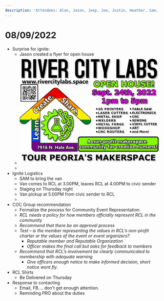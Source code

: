 ```yaml
---
description: 'Attendees: Alan, Jason, Jeep, Joe, Justin, Heather, Sam, Wes'
---
```


# 08/09/2022

* Surprise for ignite:
  * Jason created a flyer for open house
  * ![](<../../../.gitbook/assets/image (2) (1).png>)
  *
* Ignite Logistics
  * SAM to bring the van
  * Van comes to RCL at 3.00PM, leaves RCL at 4.00PM to civic sender
  * Staging on Thursday night
  * Van pickup at 5.00PM from civic sender to RCL
  *
* COC Group recommendation
  * Formalize the process for Community Event Representation.
  * _RCL needs a policy for how members officially represent RCL in the community_&#x20;
  * _Recommend that there be an approval process_
  * _Test – is the member representing the values in RCL’s non-profit charter or the values of the event or event organizers?_
    * _Reputable member and Reputable Organization_
    * _Officer makes the final call but asks for feedback to members_&#x20;
  * _Recommend that RCL’s involvement be clearly communicated to membership with adequate warning_
    * _Give officers enough notice to make informed decision, short notice wont fly._
* RCL Shirts&#x20;
  * Be Delivered on Thursday
* Response to contacting&#x20;
  * Email, FB.... don't get enough attention.&#x20;
  * Reminding PRO about the duties

